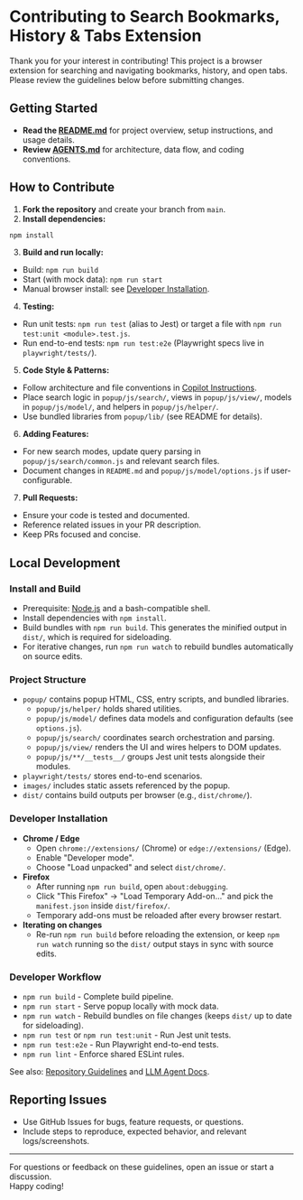 # Contributing to Search Bookmarks, History & Tabs Extension

Thank you for your interest in contributing!
This project is a browser extension for searching and navigating bookmarks, history, and open tabs.
Please review the guidelines below before submitting changes.

## Getting Started

- **Read the [README.md](./README.md)** for project overview, setup instructions, and usage details.
- **Review [AGENTS.md](./AGENTS.md)** for architecture, data flow, and coding conventions.

## How to Contribute

1. **Fork the repository** and create your branch from `main`.
2. **Install dependencies:**

```bash
npm install
```

3. **Build and run locally:**

- Build: `npm run build`
- Start (with mock data): `npm run start`
- Manual browser install: see [Developer Installation](#developer-installation).

4. **Testing:**

- Run unit tests: `npm run test` (alias to Jest) or target a file with `npm run test:unit <module>.test.js`.
- Run end-to-end tests: `npm run test:e2e` (Playwright specs live in `playwright/tests/`).

5. **Code Style & Patterns:**

- Follow architecture and file conventions in [Copilot Instructions](.github/copilot-instructions.md).
- Place search logic in `popup/js/search/`, views in `popup/js/view/`, models in `popup/js/model/`, and helpers in `popup/js/helper/`.
- Use bundled libraries from `popup/lib/` (see README for details).

6. **Adding Features:**

- For new search modes, update query parsing in `popup/js/search/common.js` and relevant search files.
- Document changes in `README.md` and `popup/js/model/options.js` if user-configurable.

7. **Pull Requests:**

- Ensure your code is tested and documented.
- Reference related issues in your PR description.
- Keep PRs focused and concise.

## Local Development

### Install and Build

- Prerequisite: [Node.js](https://nodejs.org/en/) and a bash-compatible shell.
- Install dependencies with `npm install`.
- Build bundles with `npm run build`. This generates the minified output in `dist/`, which is required for sideloading.
- For iterative changes, run `npm run watch` to rebuild bundles automatically on source edits.

### Project Structure

- `popup/` contains popup HTML, CSS, entry scripts, and bundled libraries.
  - `popup/js/helper/` holds shared utilities.
  - `popup/js/model/` defines data models and configuration defaults (see `options.js`).
  - `popup/js/search/` coordinates search orchestration and parsing.
  - `popup/js/view/` renders the UI and wires helpers to DOM updates.
  - `popup/js/**/__tests__/` groups Jest unit tests alongside their modules.
- `playwright/tests/` stores end-to-end scenarios.
- `images/` includes static assets referenced by the popup.
- `dist/` contains build outputs per browser (e.g., `dist/chrome/`).

### Developer Installation

- **Chrome / Edge**
  - Open `chrome://extensions/` (Chrome) or `edge://extensions/` (Edge).
  - Enable "Developer mode".
  - Choose "Load unpacked" and select `dist/chrome/`.
- **Firefox**
  - After running `npm run build`, open `about:debugging`.
  - Click "This Firefox" → "Load Temporary Add-on…" and pick the `manifest.json` inside `dist/firefox/`.
  - Temporary add-ons must be reloaded after every browser restart.
- **Iterating on changes**
  - Re-run `npm run build` before reloading the extension, or keep `npm run watch` running so the `dist/` output stays in sync with source edits.

### Developer Workflow

- `npm run build` - Complete build pipeline.
- `npm run start` - Serve popup locally with mock data.
- `npm run watch` - Rebuild bundles on file changes (keeps `dist/` up to date for sideloading).
- `npm run test` or `npm run test:unit` - Run Jest unit tests.
- `npm run test:e2e` - Run Playwright end-to-end tests.
- `npm run lint` - Enforce shared ESLint rules.

See also: [Repository Guidelines](./AGENTS.md) and [LLM Agent Docs](./.github/copilot-instructions.md).

## Reporting Issues

- Use GitHub Issues for bugs, feature requests, or questions.
- Include steps to reproduce, expected behavior, and relevant logs/screenshots.

---

For questions or feedback on these guidelines, open an issue or start a discussion.  
Happy coding!
